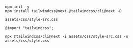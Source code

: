 #

```
npm init -y
npm install tailwindcss@next @tailwindcss/cli@next -D
```

`assets/css/style-src.css`
```
@import "tailwindcss";
```

```
npx @tailwindcss/cli@next -i assets/css/style-src.css -o assets/css/style.css
```